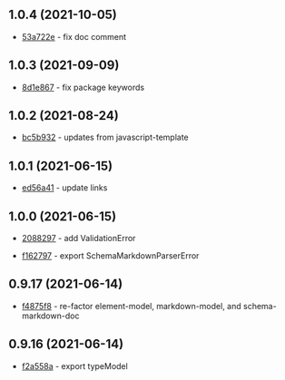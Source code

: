 ## 1.0.4 (2021-10-05)

- [53a722e](https://github.com/craigahobbs/schema-markdown-js/commit/53a722e) - fix doc comment

## 1.0.3 (2021-09-09)

- [8d1e867](https://github.com/craigahobbs/schema-markdown-js/commit/8d1e867) - fix package keywords

## 1.0.2 (2021-08-24)

- [bc5b932](https://github.com/craigahobbs/schema-markdown-js/commit/bc5b932) - updates from javascript-template

## 1.0.1 (2021-06-15)

- [ed56a41](https://github.com/craigahobbs/schema-markdown-js/commit/ed56a41) - update links

## 1.0.0 (2021-06-15)

- [2088297](https://github.com/craigahobbs/schema-markdown-js/commit/2088297) - add ValidationError

- [f162797](https://github.com/craigahobbs/schema-markdown-js/commit/f162797) - export SchemaMarkdownParserError

## 0.9.17 (2021-06-14)

- [f4875f8](https://github.com/craigahobbs/schema-markdown-js/commit/f4875f8) - re-factor element-model, markdown-model, and schema-markdown-doc

## 0.9.16 (2021-06-14)

- [f2a558a](https://github.com/craigahobbs/schema-markdown-js/commit/f2a558a) - export typeModel
